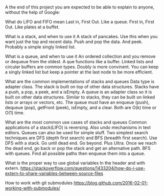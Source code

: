 A
the end of this project you are expected to be able to explain to anyone, without the help of Google:

What do LIFO and FIFO mean
Last in, First Out. Like a queue.
First in, First Out. Like plates at a buffet.


What is a stack, and when to use it
A stack of pancakes. Use this when you want just the top and recent data.
Push and pop the data. And peek. Probably a simple singly linked list. 


What is a queue, and when to use it
An ordered collection and you remove or dequeue from the oldest. A que functions like a buffer.
Linked lists and circular buffers are common types. Doubly is more convinent. You can keep a singly linked list but keep a pointer at the last node to be more efficient.


What are the common implementations of stacks and queues
Data type is adapter class. The stack is built on top of other data structures. Stacks have a push, a pop, a peek, and a isEmpty. 
A queue is an adapter class so it is built on other data structures. Similar to stacks, they can be built on linked lists or arrays or vectors, etc.
The queue must have an enqueue (push), dequeue (pop), getFront (peek), isEmpty, and a clear.
Both are O(k) time or O(1) time.

What are the most common use cases of stacks and queues
Common applications of a stack(LIFO) is reversing. Also undo mechanisms in text editors. 
Queues can also be used for simple stuff. Two simplest search techniques are DFS (depth first search) and BFS (breadth first search). Use DFS with a stack. Go until dead end. Go beyond. Plus Ultra.
Once we reach the dead end, go back or pop the stack and get an alternative path.
BFS with queues. Find all possible paths then enqueue them into a queue. 

What is the proper way to use global variables
In the header and with extern. https://stackoverflow.com/questions/1433204/how-do-i-use-extern-to-share-variables-between-source-files

How to work with git submodules
https://blog.github.com/2016-02-01-working-with-submodules/


